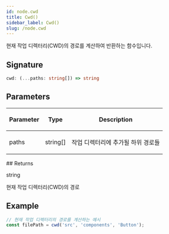 ```yaml
---
id: node.cwd
title: Cwd()
sidebar_label: Cwd()
slug: /node.cwd
---
```






현재 작업 디렉터리(CWD)의 경로를 계산하여 반환하는 함수입니다.

## Signature

```typescript
cwd: (...paths: string[]) => string
```

## Parameters

<table><thead><tr><th>

Parameter


</th><th>

Type


</th><th>

Description


</th></tr></thead>
<tbody><tr><td>

paths


</td><td>

string[]


</td><td>

작업 디렉터리에 추가될 하위 경로들


</td></tr>
</tbody></table>
## Returns

string

현재 작업 디렉터리(CWD)의 경로

## Example


```typescript
// 현재 작업 디렉터리의 경로를 계산하는 예시
const filePath = cwd('src', 'components', 'Button');
```

